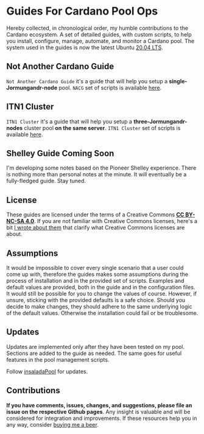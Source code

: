 # Guides For Cardano Pool Ops #

Hereby collected, in chronological order, my humble contributions to the Cardano ecosystem. A set of detailed guides, with custom scripts, to help you install, configure, manage, automate, and monitor a Cardano pool. The system used in the guides is now the latest Ubuntu [20.04 LTS](https://help.ubuntu.com/lts/ubuntu-help/index.html).

## Not Another Cardano Guide ##

```Not Another Cardano Guide``` it's a guide that will help you setup a **single-Jormungandr-node** pool. ```NACG``` set of scripts is available [here](https://github.com/gacallea/cardanoRelatedStuff/).

## ITN1 Cluster ##

```ITN1 Cluster``` it's a guide that will help you setup a **three-Jormungandr-nodes** cluster pool **on the same server**. ```ITN1 Cluster``` set of scripts is available [here](https://github.com/gacallea/itn1_cluster/).

## Shelley Guide Coming Soon ##

I'm developing some notes based on the Pioneer Shelley experience. There is nothing more than personal notes at the minute. It will eventually be a fully-fledged guide. Stay tuned.

## License ##

These guides are licensed under the terms of a Creative Commons [**CC BY-NC-SA 4.0**](https://creativecommons.org/licenses/by-nc-sa/4.0/). If you are not familiar with Creative Commons licenses, here's a bit [I wrote about them](https://gacallea.info/posts/a-primer-on-linux-open-source-and-copyleft-hackers-included/#creative-commons) that clarify what Creative Commons licenses are about.

## Assumptions ##

It would be impossible to cover every single scenario that a user could come up with, therefore the guides makes some assumptions during the process of installation and in the provided set of scripts. Examples and default values are provided, both in the guide and in the configuration files. It would still be possible for you to change the values of course. However, if unsure, sticking with the provided defaults is a safe choice. Should you decide to make changes, they should adhere to the same underlying logic of the default values. Otherwise the installation could fail or be troublesome.

## Updates ##

Updates are implemented only after they have been tested on my pool. Sections are added to the guide as needed. The same goes for useful features in the pool management scripts.

Follow [insaladaPool](https://twitter.com/insaladaPool) for updates.

## Contributions ##

**If you have comments, issues, changes, and suggestions, please file an issue on the respective Github pages**. Any insight is valuable and will be considered for integration and improvements. If these resources help you in any way, consider [buying me a beer](https://seiza.com/blockchain/address/Ae2tdPwUPEZHwvuNhu7qGeBcZBTQAwL2SUA49T6CubbQzoxgxyffYJ8VvcW).
